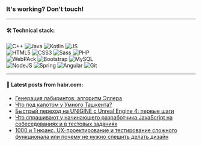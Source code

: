 ### It's working? Don't touch!

---

#### 🛠️ Technical stack:

![C++](https://img.shields.io/badge/C++-informational?logo=c%2B%2B&style=flat&logoColor=white&color=9C033A)
![Java](https://img.shields.io/badge/Java-informational?logo=java&style=flat&logoColor=white&color=007396)
![Kotlin](https://img.shields.io/badge/Kotlin-informational?logo=Kotlin&style=flat&logoColor=white&color=0095D5)
![JS](https://img.shields.io/badge/JS-informational?logo=javaScript&style=flat&logoColor=black&color=F7Df1E) <br>
![HTML5](https://img.shields.io/badge/HTML5-informational?logo=html5&style=flat&logoColor=white&color=E34F26)
![CSS3](https://img.shields.io/badge/CSS3-informational?logo=css3&style=flat&logoColor=white&color=157286)
![Sass](https://img.shields.io/badge/Saas-informational?logo=sass&style=flat&logoColor=white&color=hotpink)
![PHP](https://img.shields.io/badge/PHP-informational?logo=php&style=flat&logoColor=white&color=777BB4) <br>
![WebPAck](https://img.shields.io/badge/WebPack-informational?logo=webPack&style=flat&logoColor=white&color=FF6F00)
![Bootstrap](https://img.shields.io/badge/Bootstrap-informational?logo=Bootstrap&style=flat&logoColor=white&color=7952B3)
![MySQL](https://img.shields.io/badge/MySQL-informational?logo=MySQL&style=flat&logoColor=white&color=00f) <br>
![NodeJS](https://img.shields.io/badge/NodeJS-informational?logo=node.js&style=flat&logoColor=white&color=43853D)
![Spring](https://img.shields.io/badge/Spring-informational?logo=Spring&style=flat&logoColor=white&color=0A9EDC)
![Angular](https://img.shields.io/badge/Vue-informational?logo=vue.js&style=flat&logoColor=white&color=red)
![Git](https://img.shields.io/badge/Git-informational?logo=git&style=flat&logoColor=white&color=darkorange)

___

#### 💬 Latest posts from habr.com:

<!-- BLOG-POST-LIST:START -->
- [Генерация лабиринтов: алгоритм Эллера](https://habr.com/ru/post/667576/?utm_source=habrahabr&utm_medium=rss&utm_campaign=667576)
- [Что под капотом у Умного Ташкента?](https://habr.com/ru/post/667450/?utm_source=habrahabr&utm_medium=rss&utm_campaign=667450)
- [Быстрый переход на UNIGINE с Unreal Engine 4: первые шаги](https://habr.com/ru/post/667292/?utm_source=habrahabr&utm_medium=rss&utm_campaign=667292)
- [Что спрашивают у начинающего разработчика JavaScript на собеседованиях и в тестовых заданиях](https://habr.com/ru/post/667520/?utm_source=habrahabr&utm_medium=rss&utm_campaign=667520)
- [1000 и 1 нюанс. UX-проектирование и тестирование сложного функционала или почему не нужно спешить делать дизайн](https://habr.com/ru/post/667310/?utm_source=habrahabr&utm_medium=rss&utm_campaign=667310)
<!-- BLOG-POST-LIST:END -->
